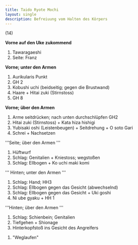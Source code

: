 ```yaml
---
title: Taido Ryote Mochi
layout: single
description: Befreiuung vom Halten des Körpers
---
```


(14)

**Vorne auf den Uke zukommend**

1.  Tawaragaeshi
2.  Seite: Franz

**Vorne; unter den Armen**

1.  Aurikularis Punkt
2.  GH 2
3.  Kobushi uchi (beidseitig; gegen die Brustwand)
4.  Haare + Hitai zuki (Stirnstoss)
5.  GH 8

**Vorne; über den Armen**

1.  Arme seitdrücken; nach unten durchschlüpfen GH2
2.  Hitai zuki (Stirnstoss) + Kata hiza hishigi
3.  Yubisaki oshi (Leistenbeugen) + Seitdrehung + O soto Gari
4.  Schrei + Nachsetzen

'''Seite; über den Armen '''

1.  Hüftwurf
2.  Schlag: Genitalien + Kniestoss; wegstoßen
3.  Schlag: Ellbogen + Ko uchi maki komi

''' Hinten; unter den Armen '''

1.  Schlag: Hand; HH3
2.  Schlag: Ellbogen gegen das Gesicht (abwechselnd)
3.  Schlag: Ellbogen gegen das Gesicht + Uki goshi
4.  Ni ube gyaku + HH 1

'''Hinten; über den Armen '''

1.  Schlag: Schienbein; Genitalien
2.  Tiefgehen + Shionage
3.  Hinterkopfstoß ins Gesicht des Angreifers

<!-- -->

1.  "Weglaufen"

